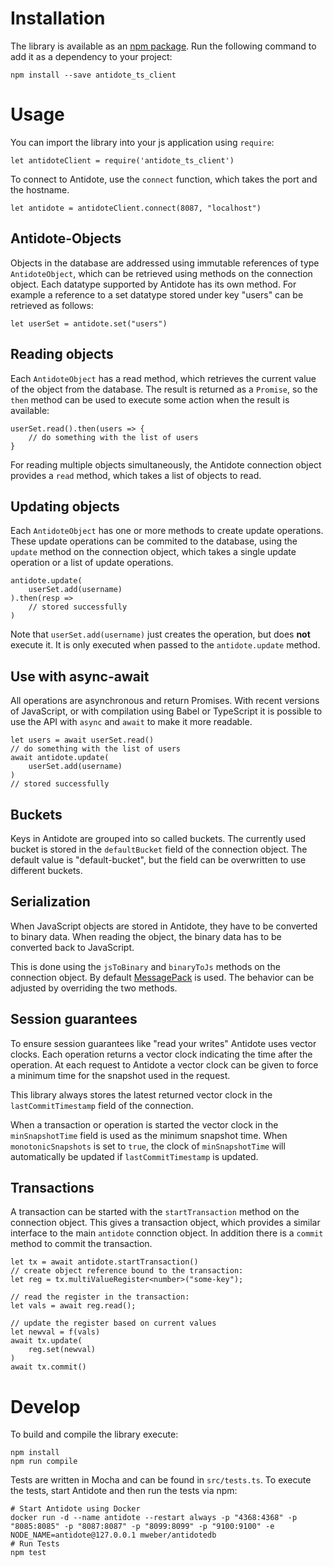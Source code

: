 # Installation

The library is available as an [npm package](https://www.npmjs.com/package/antidote_ts_client).
Run the following command to add it as a dependency to your project:

    npm install --save antidote_ts_client

# Usage

You can import the library into your js application using `require`:

    let antidoteClient = require('antidote_ts_client')

To connect to Antidote, use the `connect` function, which takes the port and the hostname.

    let antidote = antidoteClient.connect(8087, "localhost")

## Antidote-Objects

Objects in the database are addressed using immutable references of type `AntidoteObject`, which can be retrieved using methods on the connection object.
Each datatype supported by Antidote has its own method.
For example a reference to a set datatype stored under key "users" can be retrieved as follows:

    let userSet = antidote.set("users")

## Reading objects

Each `AntidoteObject` has a read method, which retrieves the current value of the object from the database.
The result is returned as a `Promise`, so the `then` method can be used to execute some action when the result is available:

    userSet.read().then(users => {
        // do something with the list of users
    }

For reading multiple objects simultaneously, the Antidote connection object provides a `read` method, which takes a list of objects to read.

## Updating objects

Each `AntidoteObject` has one or more methods to create update operations.
These update operations can be commited to the database, using the `update` method on the connection object, which takes a single update operation or a list of update operations.

    antidote.update(
        userSet.add(username)
    ).then(resp => 
        // stored successfully
    )

Note that `userSet.add(username)` just creates the operation, but does **not** execute it.
It is only executed when passed to the `antidote.update` method.

## Use with async-await

All operations are asynchronous and return Promises.
With recent versions of JavaScript, or with compilation using Babel or TypeScript it is possible to use the API with `async` and `await` to make it more readable.

    let users = await userSet.read()
    // do something with the list of users
    await antidote.update(
        userSet.add(username)
    )
    // stored successfully



## Buckets

Keys in Antidote are grouped into so called buckets.
The currently used bucket is stored in the `defaultBucket` field of the connection object.
The default value is "default-bucket", but the field can be overwritten to use different buckets. 


## Serialization

When JavaScript objects are stored in Antidote, they have to be converted to binary data.
When reading the object, the binary data has to be converted back to JavaScript.

This is done using the `jsToBinary` and `binaryToJs` methods on the connection object.
By default [MessagePack](http://msgpack.org) is used.
The behavior can be adjusted by overriding the two methods.


## Session guarantees

To ensure session guarantees like "read your writes" Antidote uses vector clocks.
Each operation returns a vector clock indicating the time after the operation.
At each request to Antidote a vector clock can be given to force a minimum time for the snapshot used in the request.

This library always stores the latest returned vector clock in the `lastCommitTimestamp` field of the connection.

When a transaction or operation is started the vector clock in the `minSnapshotTime` field is used as the minimum snapshot time.
When `monotonicSnapshots` is set to `true`, the clock of `minSnapshotTime` will automatically be updated if `lastCommitTimestamp` is updated.



## Transactions


A transaction can be started with the `startTransaction` method on the connection object.
This gives a transaction object, which provides a similar interface to the main `antidote` connction object.
In addition there is a `commit` method to commit the transaction.


    let tx = await antidote.startTransaction()
    // create object reference bound to the transaction:
    let reg = tx.multiValueRegister<number>("some-key");
    
    // read the register in the transaction:
    let vals = await reg.read();
    
    // update the register based on current values 
    let newval = f(vals) 
    await tx.update(
        reg.set(newval)
    )
    await tx.commit()


# Develop
  
To build and compile the library execute:

    npm install
    npm run compile
   
Tests are written in Mocha and can be found in `src/tests.ts`.
To execute the tests, start Antidote and then run the tests via npm: 

    # Start Antidote using Docker
    docker run -d --name antidote --restart always -p "4368:4368" -p "8085:8085" -p "8087:8087" -p "8099:8099" -p "9100:9100" -e NODE_NAME=antidote@127.0.0.1 mweber/antidotedb
    # Run Tests
    npm test
   
